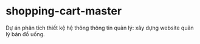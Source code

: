 # shopping-cart-master
Dự án phân tích thiết kệ hệ thông thông tin quản lý: xây dựng website quản lý bán đồ uống.
